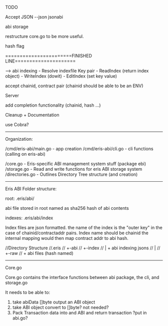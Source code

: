 TODO

Accept JSON --json jsonabi

abi storage

restructure core.go to be more useful.

hash flag

=======================FINISHED LINE=====================

--> abi indexing
	- Resolve indexfile Key pair
	- ReadIndex (return index object)
	- WriteIndex (dowit)
	- EditIndex (set key value)

accept chainid, contract pair (chainid should be able to be an ENV)

Server

add completion functionality (chainid, hash ...)

Cleanup + Documentation

use Cobra?


________________________________________________________________
Organization:

/cmd/eris-abi/main.go - app creation
/cmd/eris-abi/cli.go - cli functions (calling on eris-abi)

/core.go - Eris-specific ABI management system stuff (package ebi)
/storage.go - Read and write functions for eris ABI storage system
/directories.go - Outlines Directory Tree structure (and creation)


_______________________________________________________________

Eris ABI Folder structure:

root: .eris/abi/

abi file stored in root named as sha256 hash of abi contents

indexes: .eris/abi/index

Index files are json formatted. the name of the index is the "outer key" in the case of chainid/contractaddr pairs. Index name should be chainid the internal mapping would then map contract addr to abi hash.  

//Directory Structure
//.eris
//   +-abi
//      +-index
//      |    + abi indexing jsons
//      |
//      +-raw
//           + abi files (hash named)

_______________________________________________________________
Core.go

Core.go contains the interface functions between abi package, the cli, and storage.go

It needs to be able to:

1) take abiData []byte output an ABI object
2) take ABI object convert to []byte? not needed?
3) Pack Transaction data into and ABI and return transaction ?put in abi.go?
